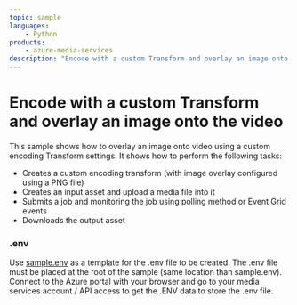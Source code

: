 ```yaml
---
topic: sample
languages:
    - Python
products:
    - azure-media-services
description: "Encode with a custom Transform and overlay an image onto the video"
---
```


# Encode with a custom Transform and overlay an image onto the video

This sample shows how to overlay an image onto video using a custom encoding Transform settings. It shows how to perform the following tasks:

* Creates a custom encoding transform (with image overlay configured using a PNG file)
* Creates an input asset and upload a media file into it
* Submits a job and monitoring the job using polling method or Event Grid events
* Downloads the output asset

### .env

Use [sample.env](../../sample.env) as a template for the .env file to be created. The .env file must be placed at the root of the sample (same location than sample.env).
Connect to the Azure portal with your browser and go to your media services account / API access to get the .ENV data to store the .env file.